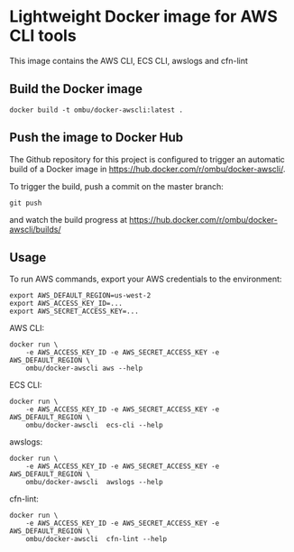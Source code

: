 Lightweight Docker image for AWS CLI tools
==========================================

This image contains the AWS CLI, ECS CLI, awslogs and cfn-lint

Build the Docker image
----------------------

    docker build -t ombu/docker-awscli:latest .


Push the image to Docker Hub
-------------------------------

The Github repository for this project is configured to trigger an automatic
build of a Docker image in https://hub.docker.com/r/ombu/docker-awscli/.

To trigger the build, push a commit on the master branch:

    git push

and watch the build progress at https://hub.docker.com/r/ombu/docker-awscli/builds/


Usage
-----

To run AWS commands, export your AWS credentials to the environment:

    export AWS_DEFAULT_REGION=us-west-2
    export AWS_ACCESS_KEY_ID=...
    export AWS_SECRET_ACCESS_KEY=...

AWS CLI:

    docker run \
        -e AWS_ACCESS_KEY_ID -e AWS_SECRET_ACCESS_KEY -e AWS_DEFAULT_REGION \
        ombu/docker-awscli aws --help

ECS CLI:

    docker run \
        -e AWS_ACCESS_KEY_ID -e AWS_SECRET_ACCESS_KEY -e AWS_DEFAULT_REGION \
        ombu/docker-awscli  ecs-cli --help

awslogs:

    docker run \
        -e AWS_ACCESS_KEY_ID -e AWS_SECRET_ACCESS_KEY -e AWS_DEFAULT_REGION \
        ombu/docker-awscli  awslogs --help

cfn-lint:

    docker run \
        -e AWS_ACCESS_KEY_ID -e AWS_SECRET_ACCESS_KEY -e AWS_DEFAULT_REGION \
        ombu/docker-awscli  cfn-lint --help
